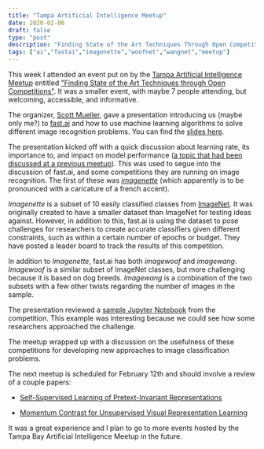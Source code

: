 ```yaml
---
title: "Tampa Artificial Intelligence Meetup"
date: 2020-02-06
draft: false
type: "post"
description: "Finding State of the Art Techniques Through Open Competition"
tags: ["ai","fastai","imagenette","woofnet","wangnet","meetup"]
---
```


This week I attended an event put on by the [Tampa Artificial Intelligence Meetup](https://www.meetup.com/Tampa-Artificial-Intelligence-Meetup) entitled ["Finding State of the Art Techniques through Open Competitions"](https://www.meetup.com/Tampa-Artificial-Intelligence-Meetup/events/268349608/). It was a smaller event, with maybe 7 people attending, but welcoming, accessible, and informative.

The organizer, [Scott Mueller](https://github.com/meanderingstream), gave a presentation introducing us (maybe only me?) to [fast.ai](https://www.fast.ai/) and how to use machine learning algorithms to solve different image recognition problems. You can find the [slides here](https://meanderingstream.github.io/competitions_state_of_art/#/).

The presentation kicked off with a quick discussion about learning rate, its importance to, and impact on model performance ([a topic that had been discussed at a previous meetup](https://www.meetup.com/Tampa-Artificial-Intelligence-Meetup/events/267339466/)). This was used to segue into the discussion of fast.ai, and some competitions they are running on image recognition. The first of these was [*imagenette*](https://github.com/fastai/imagenette) (which apparently is to be pronounced with a caricature of a french accent). 

*Imagenette* is a subset of 10 easily classified classes from [ImageNet](http://www.image-net.org/). It was originally created to have a smaller dataset than ImageNet for testing ideas against. However, in addition to this, fast.ai is using the dataset to pose challenges for researchers to create accurate classifiers given different constraints, such as within a certain number of epochs or budget. They have posted a leader board to track the results of this competition.

 In addition to *Imagenette*, fast.ai has both *imagewoof* and *imagewang*. *Imagewoof* is a similar subset of ImageNet classes, but more challenging because it is based on dog breeds. *Imagewang* is a combination of the two subsets with a few other twists regarding the number of images in the sample.

The presentation reviewed a [sample Jupyter Notebook](https://github.com/muellerzr/Practical-Deep-Learning-For-Coders/blob/master/02b_SOTA.ipynb) from the competition. This example was interesting because we could see how some researchers approached the challenge. 

The meetup wrapped up with a discussion on the usefulness of these competitions for developing new approaches to image classification problems.

The next meetup is scheduled for February 12th and should involve a review of a couple papers:

* [Self-Supervised Learning of Pretext-Invariant Representations](https://arxiv.org/abs/1912.01991)

* [Momentum Contrast for Unsupervised Visual Representation Learning](https://arxiv.org/abs/1911.05722)

It was a great experience and I plan to go to more events hosted by the Tampa Bay Artificial Intelligence Meetup in the future.
